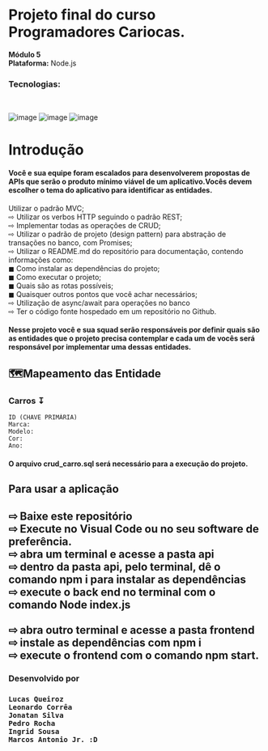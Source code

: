 # Projeto final do curso Programadores Cariocas.<br> 
**Módulo 5**<br> 
**Plataforma:** Node.js<br>
<h3>Tecnologias:</h3><br> 

![image](https://user-images.githubusercontent.com/56053290/218258400-46b576f3-03c0-4557-b984-189c104e5a51.png)
![image](https://user-images.githubusercontent.com/56053290/218258497-d0ddc8bf-a8dc-45b2-aba5-4614700e73d5.png)
![image](https://user-images.githubusercontent.com/56053290/218259194-0cbc46a8-6150-4eb7-8cfb-14846262a0c3.png)

<h1>Introdução</h1>

<h4>Você e sua equipe foram escalados para desenvolverem
propostas de APIs que serão o produto mínimo viável de um
aplicativo.Vocês devem escolher o tema do aplicativo para
identificar as entidades.</h4>

Utilizar o padrão MVC;<br>
⇨ Utilizar os verbos HTTP seguindo o padrão REST;<br>
⇨ Implementar todas as operações de CRUD;<br>
⇨ Utilizar o padrão de projeto (design pattern) para abstração de transações no banco, com Promises;<br>
⇨ Utilizar o README.md do repositório para documentação, contendo informações como:<br>
◼ Como instalar as dependências do projeto;<br>
◼ Como executar o projeto;<br>
◼ Quais são as rotas possíveis;<br>
◼ Quaisquer outros pontos que você achar necessários;<br>
⇨ Utilização de async/await para operações no banco<br>
⇨ Ter o código fonte hospedado em um repositório no Github.<br>

<h4>Nesse projeto você e sua squad serão responsáveis por
definir quais são as entidades que o projeto precisa
contemplar e cada um de vocês será responsável por
implementar uma dessas entidades.</h4>


<h2>🗺️Mapeamento das Entidade</h2>

<h3>Carros ↧</h3>

```
ID (CHAVE PRIMÁRIA)
Marca:
Modelo:
Cor:
Ano:

```
<h4>O arquivo crud_carro.sql será necessário para a execução do projeto.</h3>

<h2>Para usar a aplicação<h2>
⇨ Baixe este repositório<br>
⇨ Execute no Visual Code ou no seu software de preferência.<br>
⇨ abra um terminal e acesse a pasta api<br>
⇨ dentro da pasta api, pelo terminal, dê o comando npm i para instalar as dependências<br>
⇨ execute o back end no terminal com o comando Node index.js<br>
<br>
⇨ abra outro terminal e acesse a pasta frontend<br>
⇨ instale as dependências com npm i<br>
⇨ execute o frontend com o comando npm start.<br>

<h3> Desenvolvido por <h3>
 
```
Lucas Queiroz
Leonardo Corrêa
Jonatan Silva
Pedro Rocha
Ingrid Sousa
Marcos Antonio Jr. :D
```
